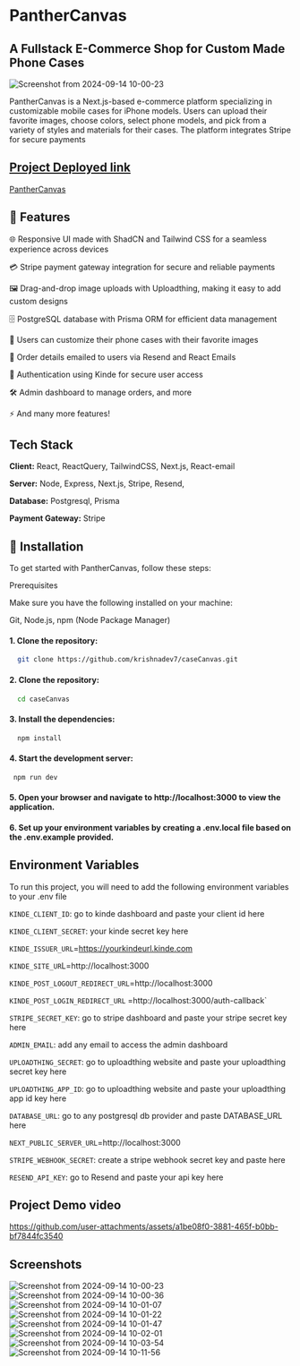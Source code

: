 
# PantherCanvas 
## A Fullstack E-Commerce Shop for Custom Made Phone Cases

![Screenshot from 2024-09-14 10-00-23](https://github.com/user-attachments/assets/72ac0725-6d22-495c-a4cd-7bad087fe5a0)

PantherCanvas is a Next.js-based e-commerce platform specializing in customizable mobile cases for iPhone models. Users can upload their favorite images, choose colors, select phone models, and pick from a variety of styles and materials for their cases. The platform integrates Stripe for secure payments

## [Project Deployed link](https://panthercanvas.vercel.app/)
[PantherCanvas](https://panthercanvas.vercel.app/)



## 🚀 Features

🌐 Responsive UI made with ShadCN and Tailwind CSS for a seamless experience across devices

💳 Stripe payment gateway integration for secure and reliable payments

🖼️ Drag-and-drop image uploads with Uploadthing, making it easy to add custom designs

🗄️ PostgreSQL database with Prisma ORM for efficient data management

📱 Users can customize their phone cases with their favorite images

📧 Order details emailed to users via Resend and React Emails

🔑 Authentication using Kinde for secure user access

🛠️ Admin dashboard to manage orders, and more

⚡ And many more features!
## Tech Stack

**Client:** React, ReactQuery, TailwindCSS, Next.js, React-email

**Server:** Node, Express, Next.js, Stripe, Resend,

**Database:** Postgresql, Prisma

**Payment Gateway:** Stripe


## 📜 Installation

To get started with PantherCanvas, follow these steps:

Prerequisites

Make sure you have the following installed on your machine:

Git, Node.js, npm (Node Package Manager)

#### 1. Clone the repository:

```bash
  git clone https://github.com/krishnadev7/caseCanvas.git
```
#### 2. Clone the repository:

```bash
  cd caseCanvas
```
#### 3. Install the dependencies:

```bash
  npm install
```
#### 4. Start the development server:

```bash
 npm run dev
```
    
#### 5. Open your browser and navigate to http://localhost:3000 to view the application.

#### 6. Set up your environment variables by creating a .env.local file based on the .env.example provided.

    
## Environment Variables

To run this project, you will need to add the following environment variables to your .env file

`KINDE_CLIENT_ID`:   go to kinde dashboard and paste your client id here

`KINDE_CLIENT_SECRET`: your kinde secret key here

`KINDE_ISSUER_URL`=https://yourkindeurl.kinde.com

`KINDE_SITE_UR`L=http://localhost:3000

`KINDE_POST_LOGOUT_REDIRECT_URL`=http://localhost:3000

`KINDE_POST_LOGIN_REDIRECT_URL` =http://localhost:3000/auth-callback`

`STRIPE_SECRET_KEY`: go to stripe dashboard and paste your stripe secret key here

`ADMIN_EMAIL`: add any email to access the admin dashboard

`UPLOADTHING_SECRET`: go to uploadthing website and paste your uploadthing secret key here

`UPLOADTHING_APP_ID`: go to uploadthing website and paste your uploadthing app id key here

`DATABASE_URL`: go to any postgresql db provider and paste DATABASE_URL here

`NEXT_PUBLIC_SERVER_URL`=http://localhost:3000

`STRIPE_WEBHOOK_SECRET`: create a stripe webhook secret key and paste here

`RESEND_API_KEY`: go to Resend and paste your api key here

## Project Demo video

https://github.com/user-attachments/assets/a1be08f0-3881-465f-b0bb-bf7844fc3540




## Screenshots
![Screenshot from 2024-09-14 10-00-23](https://github.com/user-attachments/assets/ba873b7f-e241-4432-8927-8e34cf390c2a)
![Screenshot from 2024-09-14 10-00-36](https://github.com/user-attachments/assets/9e219f47-1d13-4456-ada0-98817dbd5b88)
![Screenshot from 2024-09-14 10-01-07](https://github.com/user-attachments/assets/2d9ee04a-ca55-495b-a269-c95950d7fb51)
![Screenshot from 2024-09-14 10-01-22](https://github.com/user-attachments/assets/2a7f954d-fffd-4268-a138-7ea64bd909cc)
![Screenshot from 2024-09-14 10-01-47](https://github.com/user-attachments/assets/d3858054-dfcc-434b-ba33-5841d975b84f)
![Screenshot from 2024-09-14 10-02-01](https://github.com/user-attachments/assets/5ae4d7fb-d917-4c70-babd-822d0a7a5dfa)
![Screenshot from 2024-09-14 10-03-54](https://github.com/user-attachments/assets/0d8d099b-b03d-4e65-9a2f-059714e5d59b)
![Screenshot from 2024-09-14 10-11-56](https://github.com/user-attachments/assets/fbe7d652-466c-45dc-95bc-3a3909acc003)





